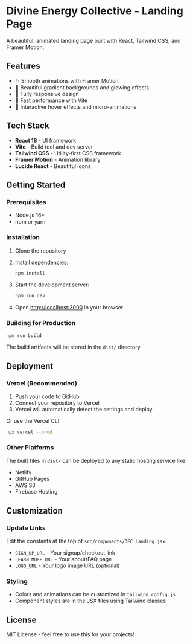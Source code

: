 # Divine Energy Collective - Landing Page

A beautiful, animated landing page built with React, Tailwind CSS, and Framer Motion.

## Features

- ✨ Smooth animations with Framer Motion
- 🎨 Beautiful gradient backgrounds and glowing effects
- 📱 Fully responsive design
- 🚀 Fast performance with Vite
- 💫 Interactive hover effects and micro-animations

## Tech Stack

- **React 18** - UI framework
- **Vite** - Build tool and dev server
- **Tailwind CSS** - Utility-first CSS framework
- **Framer Motion** - Animation library
- **Lucide React** - Beautiful icons

## Getting Started

### Prerequisites

- Node.js 16+ 
- npm or yarn

### Installation

1. Clone the repository
2. Install dependencies:
   ```bash
   npm install
   ```

3. Start the development server:
   ```bash
   npm run dev
   ```

4. Open [http://localhost:3000](http://localhost:3000) in your browser

### Building for Production

```bash
npm run build
```

The build artifacts will be stored in the `dist/` directory.

## Deployment

### Vercel (Recommended)

1. Push your code to GitHub
2. Connect your repository to Vercel
3. Vercel will automatically detect the settings and deploy

Or use the Vercel CLI:
```bash
npx vercel --prod
```

### Other Platforms

The built files in `dist/` can be deployed to any static hosting service like:
- Netlify
- GitHub Pages  
- AWS S3
- Firebase Hosting

## Customization

### Update Links
Edit the constants at the top of `src/components/DEC_Landing.jsx`:
- `SIGN_UP_URL` - Your signup/checkout link
- `LEARN_MORE_URL` - Your about/FAQ page
- `LOGO_URL` - Your logo image URL (optional)

### Styling
- Colors and animations can be customized in `tailwind.config.js`
- Component styles are in the JSX files using Tailwind classes

## License

MIT License - feel free to use this for your projects!